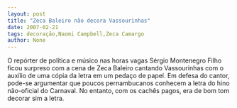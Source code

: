 ```yaml
---
layout: post
title: "Zeca Baleiro não decora Vassourinhas"
date: 2007-02-21
tags: decoração,Naomi Campbell,Zeca Camargo
author: None
---
```


O repórter de política e músico nas horas vagas Sérgio Montenegro Filho ficou surpreso com a cena de Zeca Baleiro cantando Vassourinhas com o auxílio de uma cópia da letra em um pedaço de papel.
Em defesa do cantor, pode-se argumentar que poucos pernambucanos conhecem a letra do hino não-oficial do Carnaval. No entanto, com os cachês pagos, era de bom tom decorar sim a letra. 